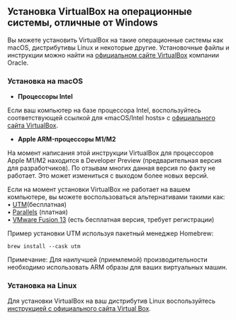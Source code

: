 ## Установка VirtualBox на операционные системы, отличные от Windows

Вы можете установить VirtualBox на такие операционные системы как macOS, дистрибутивы Linux и некоторые другие. Установочные файлы и инструкции можно найти на [официальном сайте VirtualBox](https://www.virtualbox.org/wiki/Downloads) компании Oracle.

### Установка на macOS

- **Процессоры Intel**

Если ваш компьютер на базе процессора Intel, воспользуйтесь соответствующей ссылкой для «macOS/Intel hosts» с [официального сайта VirtualBox](https://www.virtualbox.org/wiki/Downloads).

- **Apple ARM-процессоры M1/M2**

На момент написания этой инструкции VirtualBox для процессоров Apple M1/M2 находится в Developer Preview (предварительная версия для разработчиков). По отзывам многих данная версия по факту не работает. Это может измениться с выходом более новых версий.

Если на момент установки VirtualBox не работает на вашем компьютере, вы можете воспользоваться альтернативами такими как:  
•	[UTM](https://mac.getutm.app/)(бесплатная)   
•	[Parallels](https://www.parallels.com/products/desktop/) (платная)  
•	[VMware Fusion 13](https://www.vmware.com/products/fusion/fusion-evaluation.html) (есть бесплатная версия, требует регистрации)  

Пример установки UTM используя пакетный менеджер Homebrew:  

`brew install --cask utm`

Примечание:
Для наилучшей (приемлемой) производительности необходимо использовать ARM образы для ваших виртуальных машин.

### Установка на Linux

Для установки VirtualBox на ваш дистрибутив Linux воспользуйтесь [инструкцией с официального сайта Virtual Box](https://www.virtualbox.org/wiki/Linux_Downloads).
